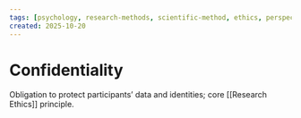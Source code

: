 ```yaml
---
tags: [psychology, research-methods, scientific-method, ethics, perspectives]
created: 2025-10-20
---
```

# Confidentiality

Obligation to protect participants’ data and identities; core [[Research Ethics]] principle.

